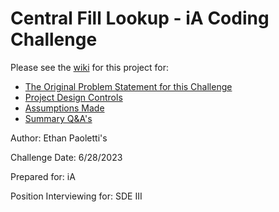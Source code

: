 # Central Fill Lookup - iA Coding Challenge

Please see the [wiki](https://github.com/Arcanixus/Central-Fill-Lookup-iA-Coding-Challenge/wiki) for this project for:

* [The Original Problem Statement for this Challenge](https://github.com/Arcanixus/Central-Fill-Lookup-iA-Coding-Challenge/wiki/Original-Problem-Statement)
* [Project Design Controls](https://github.com/Arcanixus/Central-Fill-Lookup-iA-Coding-Challenge/wiki/Design-Controls)
* [Assumptions Made](https://github.com/Arcanixus/Central-Fill-Lookup-iA-Coding-Challenge/wiki/Assumptions-Made-About-the-Challenge-Problem-Statement)
* [Summary Q&A's](https://github.com/Arcanixus/Central-Fill-Lookup-iA-Coding-Challenge/wiki/Summary-Q&A's)


Author: Ethan Paoletti's

Challenge Date: 6/28/2023

Prepared for: iA

Position Interviewing for: SDE III

